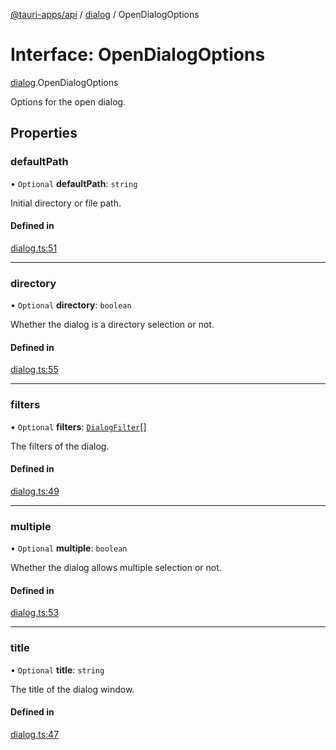 [@tauri-apps/api](../index.md) / [dialog](../modules/dialog.md) / OpenDialogOptions

# Interface: OpenDialogOptions

[dialog](../modules/dialog.md).OpenDialogOptions

Options for the open dialog.

## Properties

### defaultPath

• `Optional` **defaultPath**: `string`

Initial directory or file path.

#### Defined in

[dialog.ts:51](https://github.com/tauri-apps/tauri/blob/e32a6f7/tooling/api/src/dialog.ts#L51)

___

### directory

• `Optional` **directory**: `boolean`

Whether the dialog is a directory selection or not.

#### Defined in

[dialog.ts:55](https://github.com/tauri-apps/tauri/blob/e32a6f7/tooling/api/src/dialog.ts#L55)

___

### filters

• `Optional` **filters**: [`DialogFilter`](dialog.DialogFilter.md)[]

The filters of the dialog.

#### Defined in

[dialog.ts:49](https://github.com/tauri-apps/tauri/blob/e32a6f7/tooling/api/src/dialog.ts#L49)

___

### multiple

• `Optional` **multiple**: `boolean`

Whether the dialog allows multiple selection or not.

#### Defined in

[dialog.ts:53](https://github.com/tauri-apps/tauri/blob/e32a6f7/tooling/api/src/dialog.ts#L53)

___

### title

• `Optional` **title**: `string`

The title of the dialog window.

#### Defined in

[dialog.ts:47](https://github.com/tauri-apps/tauri/blob/e32a6f7/tooling/api/src/dialog.ts#L47)
